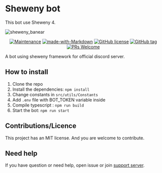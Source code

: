 # Sheweny bot

This bot use Sheweny 4.

![sheweny_banear](https://media.discordapp.net/attachments/881988260925153322/882027519753224244/sheweny_baniere.png) 

<div align="center">

[![Maintenance](https://img.shields.io/badge/Maintained%3F-yes-green.svg)](https://github.com/Sheweny/sheweny-bot)
[![made-with-Markdown](https://img.shields.io/badge/Made%20with-Markdown-1f425f.svg)](http://commonmark.org)
[![GitHub license](https://img.shields.io/github/license/Naereen/StrapDown.js.svg)](https://github.com/Sheweny/master/LICENSE)
[![GitHub tag](https://img.shields.io/github/tag/Sheweny/sheweny-bot.svg)](https://github.com/Sheweny/sheweny-bot/tags/)
[![PRs Welcome](https://img.shields.io/badge/PRs-welcome-brightgreen.svg?style=flat-square)](http://makeapullrequest.com)

</div>

A bot using sheweny framework for official discord server.

## How to install

1. Clone the repo
2. Install the dependencies: `npm install`
3. Change constants in `src/utils/Constants`
4. Add `.env` file with BOT_TOKEN variable inside
5. Compile typescript : `npm run build`
6. Start the bot: `npm run start`

## Contributions/Licence

This project has an MIT license. And you are welcome to contribute.

## Need help

If you have question or need help, open issue or join [support server](https://discord.gg/qgd85nEf5a).
